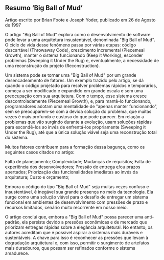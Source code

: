 ## Resumo ‘Big Ball of Mud’
Artigo escrito por Brian Foote e Joseph Yoder, publicado em 26 de Agosto de 1997

O artigo "Big Ball of Mud" explora como o desenvolvimento de software pode levar a uma arquitetura insustentável, denominada "Big Ball of Mud". O ciclo de vida desse fenômeno passa por várias etapas: código descartável (Throwaway Code), crescimento incremental (Piecemeal Growth), manter o sistema funcionando (Keep it Working), esconder problemas (Sweeping it Under the Rug) e, eventualmente, a necessidade de uma reconstrução do projeto (Reconstruction).

Um sistema pode se tornar uma "Big Ball of Mud" por um grande desencadeamento de fatores. Um exemplo trazido pelo artigo, se dá quando o código projetado para resolver problemas rápidos e temporários, começa a ser modificado e expandido em grande escala e sem uma preocupação com sua arquitetura. Com o tempo, esse sistema cresce descontroladamente (Piecemeal Growth), e, para mantê-lo funcionando, programadores adotam uma mentalidade de "apenas manter funcionando", sem se preocuparem-se com a devida solução do problema, que muitas vezes é mais profundo e custoso do que pode parecer. Em relação a problemas que vão surgindo durante a evolução, usam soluções rápidas para escondê-los ao invés de enfrentá-los propriamente (Sweeping it Under the Rug), até que a única solução viável seja uma reconstrução total do sistema.

Muitos fatores contribuem para a formação dessa bagunça, como os seguintes casos citados no artigo: 

Falta de planejamento;
Complexidade;
Mudanças de requisitos;
Falta de experiência dos desenvolvedores;
Pressão de entrega e/ou prazos apertados;
Priorização das funcionalidades imediatas ao invés da arquitetura;
Custo e orçamento;

Embora o código do tipo "Big Ball of Mud" seja muitas vezes confuso e insustentável, é inegável sua grande presença no meio da tecnologia. Ela surge como uma solução viável para o desafio de entregar um sistema funcional em ambientes de desenvolvimento com pressões de prazo e recursos limitados, cenário muito recorrente em nosso meio.

O artigo conclui que, embora a "Big Ball of Mud" possa parecer uma anti-padrão, ela persiste devido a pressões econômicas e de mercado que priorizam entregas rápidas sobre a elegância arquitetural. No entanto, os autores acreditam que é possível aspirar a sistemas mais duráveis e sustentáveis. A chave para isso é reconhecer as pressões que levam à degradação arquitetural e, com isso, permitir o surgimento de artefatos mais duradouros, que possam ser refinados conforme o sistema amadurece.

